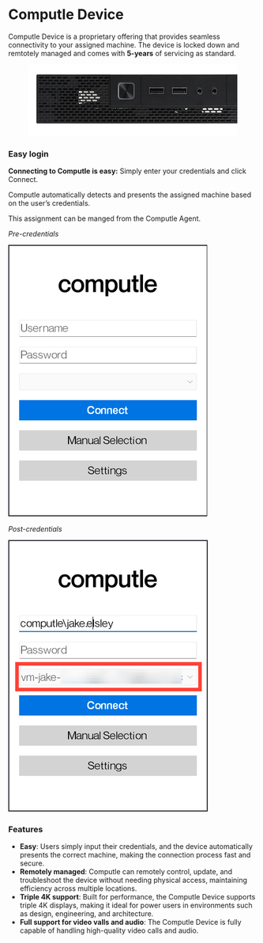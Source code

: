 # Computle Device

Computle Device is a proprietary offering that provides seamless connectivity to your assigned machine. The device is locked down and remtotely managed and comes with **5-years** of servicing as standard.&#x20;

<figure><img src="../../.gitbook/assets/image (2).png" alt=""><figcaption></figcaption></figure>

### Easy login

**Connecting to Computle is easy:** Simply enter your credentials and click Connect.

Computle automatically detects and presents the assigned machine based on the user’s credentials.&#x20;

This assignment can be manged from the Computle Agent.

_Pre-credentials_

![](<../../.gitbook/assets/image (2) (1).png>)

_Post-credentials_

![](<../../.gitbook/assets/image (4).png>)

### Features

* **Easy**: Users simply input their credentials, and the device automatically presents the correct machine, making the connection process fast and secure.
* **Remotely managed**: Computle can remotely control, update, and troubleshoot the device without needing physical access, maintaining efficiency across multiple locations.
* **Triple 4K support**: Built for performance, the Computle Device supports triple 4K displays, making it ideal for power users in environments such as design, engineering, and architecture.
* **Full support for video valls and audio**: The Computle Device is fully capable of handling high-quality video calls and audio.&#x20;

